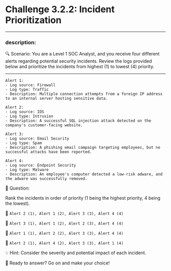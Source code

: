 # **Challenge 3.2.2: Incident Prioritization**

---

### **description:**

🔍 Scenario: You are a Level 1 SOC Analyst, and you receive four different alerts regarding potential security incidents. Review the logs provided below and prioritize the incidents from highest (1) to lowest (4) priority.

---
```plaintext
Alert 1:
- Log source: Firewall
- Log type: Traffic
- Description: Multiple connection attempts from a foreign IP address to an internal server hosting sensitive data.

Alert 2:
- Log source: IDS
- Log type: Intrusion
- Description: A successful SQL injection attack detected on the company's customer-facing website.

Alert 3:
- Log source: Email Security
- Log type: Spam
- Description: A phishing email campaign targeting employees, but no successful attacks have been reported.

Alert 4:
- Log source: Endpoint Security
- Log type: Malware
- Description: An employee's computer detected a low-risk adware, and the adware was successfully removed.
```
🤔 Question:

Rank the incidents in order of priority (1 being the highest priority, 4 being the lowest).

🔘 ```Alert 2 (1), Alert 1 (2), Alert 3 (3), Alert 4 (4)```

🔘 ```Alert 3 (1), Alert 1 (2), Alert 2 (3), Alert 4 (4)```

🔘 ```Alert 1 (1), Alert 2 (2), Alert 3 (3), Alert 4 (4)```

🔘 ```Alert 2 (1), Alert 4 (2), Alert 3 (3), Alert 1 (4)```

💡 Hint: Consider the severity and potential impact of each incident.

🚀 Ready to answer? Go on and make your choice!